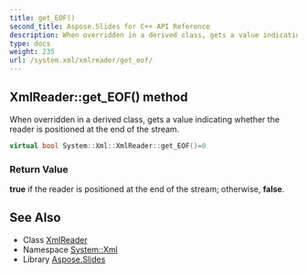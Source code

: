 ```yaml
---
title: get_EOF()
second_title: Aspose.Slides for C++ API Reference
description: When overridden in a derived class, gets a value indicating whether the reader is positioned at the end of the stream.
type: docs
weight: 235
url: /system.xml/xmlreader/get_eof/
---
```

## XmlReader::get_EOF() method


When overridden in a derived class, gets a value indicating whether the reader is positioned at the end of the stream.

```cpp
virtual bool System::Xml::XmlReader::get_EOF()=0
```


### Return Value

**true** if the reader is positioned at the end of the stream; otherwise, **false**.

## See Also

* Class [XmlReader](../)
* Namespace [System::Xml](../../)
* Library [Aspose.Slides](../../../)